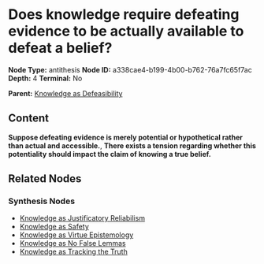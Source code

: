 # Does knowledge require defeating evidence to be actually available to defeat a belief?

**Node Type:** antithesis
**Node ID:** a338cae4-b199-4b00-b762-76a7fc65f7ac
**Depth:** 4
**Terminal:** No

**Parent:** [Knowledge as Defeasibility](knowledge-as-defeasibility-synthesis-26e1618e-aeed-4a0f-a229-0fc6fcc0a36b.md)

## Content

**Suppose defeating evidence is merely potential or hypothetical rather than actual and accessible.**, **There exists a tension regarding whether this potentiality should impact the claim of knowing a true belief.**

## Related Nodes

### Synthesis Nodes

- [Knowledge as Justificatory Reliabilism](knowledge-as-justificatory-reliabilism-synthesis-40c404da-56b6-4759-bd4b-fad1c8e7d147.md)
- [Knowledge as Safety](knowledge-as-safety-synthesis-6c1ed371-1117-4b94-847e-28645e49c647.md)
- [Knowledge as Virtue Epistemology](knowledge-as-virtue-epistemology-synthesis-440f53e9-2c4b-4161-81a9-4b896185ee00.md)
- [Knowledge as No False Lemmas](knowledge-as-no-false-lemmas-synthesis-a0b2dd16-6645-4a54-bba1-71010d3ff7fb.md)
- [Knowledge as Tracking the Truth](knowledge-as-tracking-the-truth-synthesis-18931560-2d08-4493-9bf3-0c8996363015.md)
